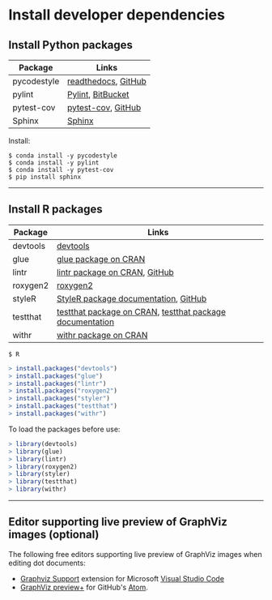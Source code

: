 # Install developer dependencies

## Install Python packages

| Package | Links |
| ------- | ----- |
| pycodestyle | [readthedocs](https://pycodestyle.readthedocs.io/), [GitHub](https://github.com/pycqa/pycodestyle) |
| pylint | [Pylint](https://www.pylint.org/), [BitBucket](https://bitbucket.org/logilab/pylint.org) |
| pytest-cov | [pytest-cov](https://pytest-cov.readthedocs.io), [GitHub](https://github.com/pytest-dev/pytest-cov) |
| Sphinx | [Sphinx](https://www.sphinx-doc.org/) |

Install:

```console
$ conda install -y pycodestyle
$ conda install -y pylint
$ conda install -y pytest-cov
$ pip install sphinx
```

---

## Install R packages

| Package | Links |
| ------- | ----- |
| devtools | [devtools](https://cran.r-project.org/web/packages/devtools/index.html) |
| glue | [glue package on CRAN](https://cran.r-project.org/web/packages/glue/index.html) |
| lintr | [lintr package on CRAN](https://cran.r-project.org/package=lintr), [GitHub](https://github.com/jimhester/lintr) |
| roxygen2 | [roxygen2](https://cloud.r-project.org/web/packages/roxygen2/index.html) |
| styleR | [StyleR package documentation](https://styler.r-lib.org/), [GitHub](https://github.com/r-lib/styler) |
| testthat | [testthat package on CRAN](https://cran.r-project.org/web/packages/testthat/index.html), [testthat package documentation](https://testthat.r-lib.org/) |
| withr | [withr package on CRAN](https://cran.r-project.org/web/packages/withr/index.html) |

```console
$ R
```
```R
> install.packages("devtools")
> install.packages("glue")
> install.packages("lintr")
> install.packages("roxygen2")
> install.packages("styler")
> install.packages("testthat")
> install.packages("withr")
```

To load the packages before use:

```R
> library(devtools)
> library(glue)
> library(lintr)
> library(roxygen2)
> library(styler)
> library(testthat)
> library(withr)
```

---

## Editor supporting live preview of GraphViz images (optional)

The following free editors supporting live preview of GraphViz images when editing dot documents:

* [Graphviz Support](https://marketplace.visualstudio.com/items?itemName=joaompinto.vscode-graphviz) extension for Microsoft [Visual Studio Code](https://code.visualstudio.com/)
* [GraphViz preview+](https://atom.io/packages/graphviz-preview-plus) for GitHub's [Atom](https://atom.io/).
